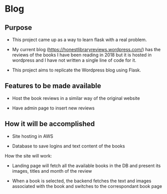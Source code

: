# Blog

## Purpose

* This project came up as a way to learn flask with a real problem.

* My current blog (https://honestlibraryreviews.wordpress.com/) has the reviews of the books I have been reading in 2018 but it is hosted in wordpress and I have not written a single line of code for it.

* This project aims to replicate the Wordpress blog using Flask.

## Features to be made available

* Host the book reviews in a similar way of the original website

* Have admin page to insert new reviews

## How it will be accomplished

* Site hosting in AWS

* Database to save logins and text content of the books

How the site will work:

* Landing page will fetch all the available books in the DB and present its images, titles and month of the review

* When a book is selected, the backend fetches the text and images associated with the book and switches to the correspondant book page
